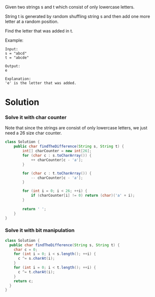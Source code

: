 Given two strings s and t which consist of only lowercase letters.

String t is generated by random shuffling string s and then add one more letter at a random position.

Find the letter that was added in t.

Example:

```
Input:
s = "abcd"
t = "abcde"

Output:
e

Explanation:
'e' is the letter that was added.
```

# Solution

### Solve it with char counter

Note that since the strings are consist of only lowercase letters, we just need a 26 size char counter.

```java
class Solution {
    public char findTheDifference(String s, String t) {
        int[] charCounter = new int[26];
        for (char c : s.toCharArray()) {
            ++ charCounter[c - 'a'];
        }

        for (char c : t.toCharArray()) {
            -- charCounter[c - 'a'];
        }

        for (int i = 0; i < 26; ++i) {
            if (charCounter[i] != 0) return (char)('a' + i);
        }
        
        return ' ';
    }
}
```

### Solve it with bit manipulation


```java
class Solution {
  public char findTheDifference(String s, String t) {
    char c = 0;
    for (int i = 0; i < s.length(); ++i) {
      c ^= s.charAt(i);
    }
    for (int i = 0; i < t.length(); ++i) {
      c ^= t.charAt(i);
    }
    return c;
  }
}
```
